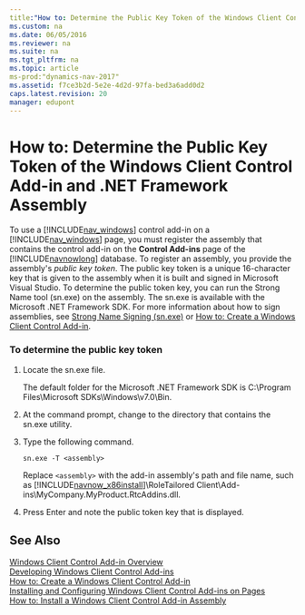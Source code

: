 ```yaml
---
title:"How to: Determine the Public Key Token of the Windows Client Control Add-in and .NET Framework Assembly"
ms.custom: na
ms.date: 06/05/2016
ms.reviewer: na
ms.suite: na
ms.tgt_pltfrm: na
ms.topic: article
ms-prod:"dynamics-nav-2017"
ms.assetid: f7ce3b2d-5e2e-4d2d-97fa-bed3a6add0d2
caps.latest.revision: 20
manager: edupont
---
```

# How to: Determine the Public Key Token of the Windows Client Control Add-in and .NET Framework Assembly
To use a [!INCLUDE[nav_windows](includes/nav_windows_md.md)] control add\-in on a [!INCLUDE[nav_windows](includes/nav_windows_md.md)] page, you must register the assembly that contains the control add\-in on the **Control Add\-ins** page of the [!INCLUDE[navnowlong](includes/navnowlong_md.md)] database. To register an assembly, you provide the assembly's *public key token*. The public key token is a unique 16\-character key that is given to the assembly when it is built and signed in Microsoft Visual Studio. To determine the public token key, you can run the Strong Name tool \(sn.exe\) on the assembly. The sn.exe is available with the Microsoft .NET Framework SDK. For more information about how to sign assemblies, see [Strong Name Signing \(sn.exe\)](http://go.microsoft.com/fwlink/?LinkID=150113&clcid=0x409) or [How to: Create a Windows Client Control Add\-in](../Topic/How%20to:%20Create%20a%20Windows%20Client%20Control%20Add-in.md).  
  
### To determine the public key token  
  
1.  Locate the sn.exe file.  
  
     The default folder for the Microsoft .NET Framework SDK is C:\\Program Files\\Microsoft SDKs\\Windows\\v7.0\\Bin.  
  
2.  At the command prompt, change to the directory that contains the sn.exe utility.  
  
3.  Type the following command.  
  
    ```  
    sn.exe -T <assembly>  
    ```  
  
     Replace `<assembly>` with the add\-in assembly's path and file name, such as [!INCLUDE[navnow_x86install](includes/navnow_x86install_md.md)]\\RoleTailored Client\\Add\-ins\\MyCompany.MyProduct.RtcAddins.dll.  
  
4.  Press Enter and note the public token key that is displayed.  
  
## See Also  
 [Windows Client Control Add\-in Overview](Windows-Client-Control-Add-in-Overview.md)   
 [Developing Windows Client Control Add\-ins](Developing-Windows-Client-Control-Add-ins.md)   
 [How to: Create a Windows Client Control Add\-in](../Topic/How%20to:%20Create%20a%20Windows%20Client%20Control%20Add-in.md)   
 [Installing and Configuring Windows Client Control Add\-ins on Pages](Installing-and-Configuring-Windows-Client-Control-Add-ins-on-Pages.md)   
 [How to: Install a Windows Client Control Add\-in Assembly](../Topic/How%20to:%20Install%20a%20Windows%20Client%20Control%20Add-in%20Assembly.md)